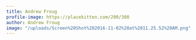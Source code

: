```yaml
---
title: Andrew Froug
profile-image: https://placekitten.com/200/300
author: Andrew Froug
image: "/uploads/Screen%20Shot%202016-11-02%20at%2011.25.52%20AM.png"
---
```


